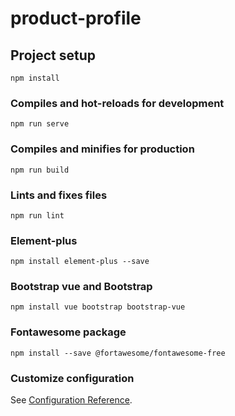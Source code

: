 # product-profile

## Project setup
```
npm install
```

### Compiles and hot-reloads for development
```
npm run serve
```

### Compiles and minifies for production
```
npm run build
```

### Lints and fixes files
```
npm run lint
```
### Element-plus
```
npm install element-plus --save
```
### Bootstrap vue and Bootstrap
```
npm install vue bootstrap bootstrap-vue
```

### Fontawesome package
```
npm install --save @fortawesome/fontawesome-free
```
### Customize configuration
See [Configuration Reference](https://cli.vuejs.org/config/).
